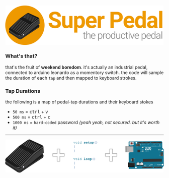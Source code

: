 ![image](https://raw.githubusercontent.com/jossef/super-pedal/master/logo/logo-04.png)

### What's that?
that's the fruit of **weekend boredom**. it's actually an industrial pedal, connected to arduino leonardo as a momentory switch. the code will sample the duration of each `tap` and then mapped to keyboard strokes.

### Tap Durations 
the following is a map of pedal-tap durations and their keyboard stokes 
- `50 ms` = <kbd>ctrl</kbd> + <kbd>v</kbd> 
- `500 ms` = <kbd>ctrl</kbd> + <kbd>c</kbd>
- `1000 ms` = `hard-coded` password *(yeah yeah, not secured. but it's worth it)*

---------------


![image](https://raw.githubusercontent.com/jossef/super-pedal/master/logo/logo-01.png)

